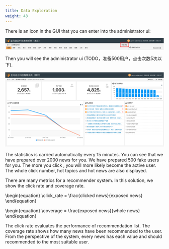 ```yaml
---
title: Data Exploration
weight: 43
---
```


There is an icon in the GUI that you can enter into the administrator ui:

![Admin-Icon](/images/admin-icon.png)

Then you will see the administrator ui (TODO，准备500用户，点击次数5次以下).

![Admin-UI](/images/admin-ui.png)

The statistics is carried automatically every 15 minutes. You can see that we have prepared over 2000 news for you. We have prepared 500 fake users for you. The more you click , you will more likely become the active user. The whole click number, hot topics and hot news are also displayed. 

There are many metrics for a recommender system. In this solution, we show the click rate and coverage rate.

\begin{equation}
    \click_rate = \frac{clicked news}{exposed news}
\end{equation}

\begin{equation}
    \coverage = \frac{exposed news}{whole news}
\end{equation}

The click rate evaluates the performance of recommendation list. The coverage rate shows how many news have been recommended to the user. From the perspective of the system, every news has each value and should recommended to the most suitable user.